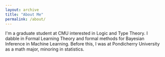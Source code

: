 ```yaml
---
layout: archive 
title: "About Me"
permalink: /about/
--- 
```


I'm a graduate student at CMU interested in Logic and Type Theory.
I dabble in Formal Learning Theory and formal methods for Bayesian Inference in Machine Learning. 
Before this, I was at Pondicherry University as a math major, minoring in statistics.   

